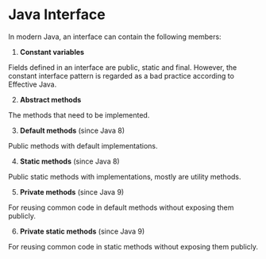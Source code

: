 # Java Interface

In modern Java, an interface can contain the following members:


1. **Constant variables**

  Fields defined in an interface are public, static and final. However, the constant interface pattern is regarded as a bad practice according to Effective Java.

2. **Abstract methods**

  The methods that need to be implemented.

3. **Default methods** (since Java 8)

  Public methods with default implementations.

4. **Static methods** (since Java 8)

  Public static methods with implementations, mostly are utility methods.

5. **Private methods** (since Java 9)

  For reusing common code in default methods without exposing them publicly.

6. **Private static methods** (since Java 9)

  For reusing common code in static methods without exposing them publicly.
